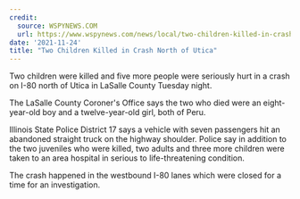 ```yaml
---
credit:
  source: WSPYNEWS.COM
  url: https://www.wspynews.com/news/local/two-children-killed-in-crash-north-of-utica/article_49d3175a-4d3b-11ec-9389-836b3dcf8897.html
date: '2021-11-24'
title: "Two Children Killed in Crash North of Utica"
---
```

Two children were killed and five more people were seriously hurt in a crash on I-80 north of Utica in LaSalle County Tuesday night.

The LaSalle County Coroner's Office says the two who died were an eight-year-old boy and a twelve-year-old girl, both of Peru.

Illinois State Police District 17 says a vehicle with seven passengers hit an abandoned straight truck on the highway shoulder. Police say in addition to the two juveniles who were killed, two adults and three more children were taken to an area hospital in serious to life-threatening condition.

The crash happened in the westbound I-80 lanes which were closed for a time for an investigation.
